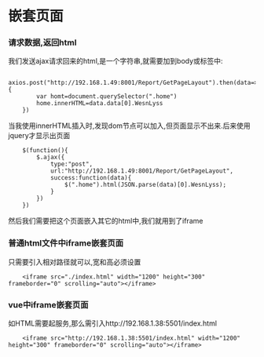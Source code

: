 # 嵌套页面

### 请求数据,返回html
我们发送ajax请求回来的html,是一个字符串,就需要加到body或标签中:
```
    axios.post("http://192.168.1.49:8001/Report/GetPageLayout").then(data=>{
        var homt=document.querySelector(".home")
        home.innerHTML=data.data[0].WesnLyss
    })
```
当我使用innerHTML插入时,发现dom节点可以加入,但页面显示不出来.后来使用jquery才显示出页面
```
    $(function(){
        $.ajax({
            type:"post",
            url:"http://192.168.1.49:8001/Report/GetPageLayout",
            success:function(data){
                $(".home").html(JSON.parse(data)[0].WesnLyss);
            }
        })
    })
```
然后我们需要把这个页面嵌入其它的html中,我们就用到了iframe
### 普通html文件中iframe嵌套页面
只需要引入相对路径就可以,宽和高必须设置
```
    <iframe src="./index.html" width="1200" height="300" frameborder="0" scrolling="auto"></iframe>
```
### vue中iframe嵌套页面
如HTML需要起服务,那么需引入http://192.168.1.38:5501/index.html
```
    <iframe src="http://192.168.1.38:5501/index.html" width="1200" height="300" frameborder="0" scrolling="auto"></iframe>
```